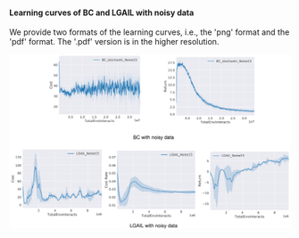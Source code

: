#### Learning curves of BC and LGAIL with noisy data
We provide two formats of the learning curves, i.e., the 'png' format and the 'pdf' format. The '.pdf' version is in the higher resolution. 

<div align="center">
  <img src="./learningcurves.png"></a>
</div>